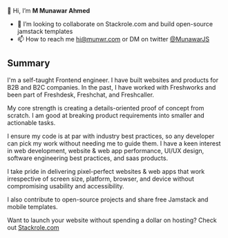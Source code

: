 👋 Hi, I’m **M Munawar Ahmed**

- 💞️ I’m looking to collaborate on Stackrole.com and build open-source jamstack templates
- 📫 How to reach me hi@munwr.com or DM on twitter [@MunawarJS](https://twitter.com/MunawarJS)

## Summary

I'm a self-taught Frontend engineer. I have built websites and products for B2B and B2C companies. In the past, I have worked with Freshworks and been part of Freshdesk, Freshchat, and Freshcaller.

My core strength is creating a details-oriented proof of concept from scratch. I am good at breaking product requirements into smaller and actionable tasks.

I ensure my code is at par with industry best practices, so any developer can pick my work without needing me to guide them. I have a keen interest in web development, website & web app performance, UI/UX design, software engineering best practices, and saas products.

I take pride in delivering pixel-perfect websites & web apps that work irrespective of screen size, platform, browser, and device without compromising usability and accessibility.

I also contribute to open-source projects and share free Jamstack and mobile templates.

Want to launch your website without spending a dollar on hosting? Check out [Stackrole.com](https://stackrole.com)

